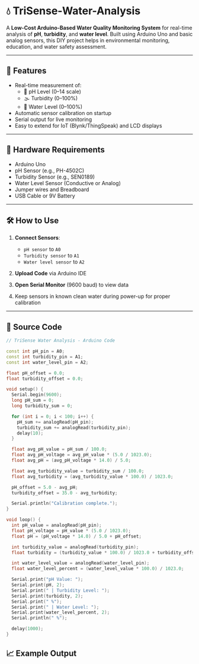 # 💧 TriSense-Water-Analysis

A **Low-Cost Arduino-Based Water Quality Monitoring System** for real-time analysis of **pH**, **turbidity**, and **water level**. Built using Arduino Uno and basic analog sensors, this DIY project helps in environmental monitoring, education, and water safety assessment.

---

## 📌 Features

- Real-time measurement of:
  - 🧪 pH Level (0–14 scale)
  - 🌫 Turbidity (0–100%)
  - 🌊 Water Level (0–100%)
- Automatic sensor calibration on startup
- Serial output for live monitoring
- Easy to extend for IoT (Blynk/ThingSpeak) and LCD displays

---

## 🧰 Hardware Requirements

- Arduino Uno
- pH Sensor (e.g., PH-4502C)
- Turbidity Sensor (e.g., SEN0189)
- Water Level Sensor (Conductive or Analog)
- Jumper wires and Breadboard
- USB Cable or 9V Battery

---

## 🛠️ How to Use

1. **Connect Sensors**:
   - `pH sensor` to `A0`
   - `Turbidity sensor` to `A1`
   - `Water level sensor` to `A2`

2. **Upload Code** via Arduino IDE

3. **Open Serial Monitor** (9600 baud) to view data

4. Keep sensors in known clean water during power-up for proper calibration

---

## 💾 Source Code

```cpp
// TriSense Water Analysis - Arduino Code

const int pH_pin = A0;
const int turbidity_pin = A1;
const int water_level_pin = A2;

float pH_offset = 0.0;
float turbidity_offset = 0.0;

void setup() {
  Serial.begin(9600);
  long pH_sum = 0;
  long turbidity_sum = 0;

  for (int i = 0; i < 100; i++) {
    pH_sum += analogRead(pH_pin);
    turbidity_sum += analogRead(turbidity_pin);
    delay(10);
  }

  float avg_pH_value = pH_sum / 100.0;
  float avg_pH_voltage = avg_pH_value * (5.0 / 1023.0);
  float avg_pH = (avg_pH_voltage * 14.0) / 5.0;

  float avg_turbidity_value = turbidity_sum / 100.0;
  float avg_turbidity = (avg_turbidity_value * 100.0) / 1023.0;

  pH_offset = 5.0 - avg_pH;
  turbidity_offset = 35.0 - avg_turbidity;

  Serial.println("Calibration complete.");
}

void loop() {
  int pH_value = analogRead(pH_pin);
  float pH_voltage = pH_value * (5.0 / 1023.0);
  float pH = (pH_voltage * 14.0) / 5.0 + pH_offset;

  int turbidity_value = analogRead(turbidity_pin);
  float turbidity = (turbidity_value * 100.0) / 1023.0 + turbidity_offset;

  int water_level_value = analogRead(water_level_pin);
  float water_level_percent = (water_level_value * 100.0) / 1023.0;

  Serial.print("pH Value: ");
  Serial.print(pH, 2);
  Serial.print(" | Turbidity Level: ");
  Serial.print(turbidity, 2);
  Serial.print(" %");
  Serial.print(" | Water Level: ");
  Serial.print(water_level_percent, 2);
  Serial.println(" %");

  delay(1000);
}

```

## 📈 Example Output
